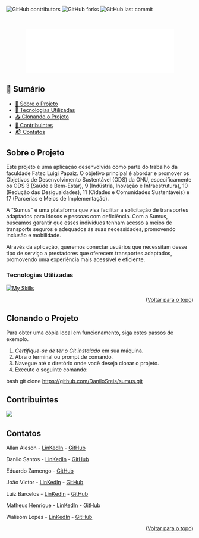<a id="readme-top"></a>

![GitHub contributors](https://img.shields.io/github/contributors/DaniloSreis/sumus?style=flat-square&color=%234979bb)
![GitHub forks](https://img.shields.io/github/forks/DaniloSreis/sumus?style=flat-square&color=%234979bb)
![GitHub last commit](https://img.shields.io/github/last-commit/DaniloSreis/sumus?display_timestamp=author&style=flat-square&color=%234979bb)

<br/>
<p align="center">
  <img src="./img/logo-branca-readme.svg" width="400">
</p>

## 📑 Sumário

- [📘 Sobre o Projeto](#sobre-o-projeto)
- [🚀 Tecnologias Utilizadas](#tecnologias-utilizadas)
- [📥 Clonando o Projeto](#clonando-o-projeto)
- [🤝 Contribuintes](#contribuintes)
- [📬 Contatos](#contatos)

<!-- sobre-o-projeto -->

## Sobre o Projeto

Este projeto é uma aplicação desenvolvida como parte do trabalho da faculdade Fatec Luigi Papaiz. O objetivo principal é abordar e promover os Objetivos de Desenvolvimento Sustentável (ODS) da ONU, especificamente os ODS 3 (Saúde e Bem-Estar), 9 (Indústria, Inovação e Infraestrutura), 10 (Redução das Desigualdades), 11 (Cidades e Comunidades Sustentáveis) e 17 (Parcerias e Meios de Implementação).

A "Sumus" é uma plataforma que visa facilitar a solicitação de transportes adaptados para idosos e pessoas com deficiência. Com a Sumus, buscamos garantir que esses indivíduos tenham acesso a meios de transporte seguros e adequados às suas necessidades, promovendo inclusão e mobilidade.

Através da aplicação, queremos conectar usuários que necessitam desse tipo de serviço a prestadores que oferecem transportes adaptados, promovendo uma experiência mais acessível e eficiente.

### Tecnologias Utilizadas

[![My Skills](https://skillicons.dev/icons?i=js,html,css,figma)](https://skillicons.dev)

<p align="right">(<a href="#readme-top">Voltar para o topo</a>)</p>

## Clonando o Projeto

Para obter uma cópia local em funcionamento, siga estes passos de exemplo.

1. _Certifique-se de ter o Git instalado_ em sua máquina.
2. Abra o terminal ou prompt de comando.
3. Navegue até o diretório onde você deseja clonar o projeto.
4. Execute o seguinte comando:

bash
git clone https://github.com/DaniloSreis/sumus.git

## Contribuintes

<a href="https://github.com/DaniloSreis/Sumus/graphs/contributors">
  <img src="https://contrib.rocks/image?repo=DaniloSreis/Sumus" />
</a>

## Contatos

Allan Aleson - <a href="https://www.linkedin.com/in/allan-aleson-966101352//" target="_blank">LinKedIn</a> - <a href="https://github.com/AllanAleson" target="_blank">GitHub</a>

Danilo Santos - <a href="https://www.linkedin.com/in/danilo-ds/" target="_blank">LinKedIn</a> - <a href="https://github.com/DaniloSreis" target="_blank">GitHub</a>

Eduardo Zamengo - <a href="https://github.com/Zamengoo" target="_blank">GitHub</a>

João Victor - <a href="https://www.linkedin.com/in/jo%C3%A3o-victor-lazarini-32ba61350/" target="_blank">LinKedIn</a> - <a href="https://github.com/Joljolion" target="_blank">GitHub</a>

Luiz Barcelos - <a href="https://www.linkedin.com/in/luiz-barcelos-a08174202/" target="_blank">LinKedIn</a> - <a href="https://github.com/LBarcelos96" target="_blank">GitHub</a>

Matheus Henrique - <a href="https://www.linkedin.com/in/matheus-henrique-profile/" target="_blank">LinKedIn</a> - <a href="https://github.com/MatheusHenriqueDevz" target="_blank">GitHub</a>

Walisom Lopes - <a href="https://www.linkedin.com/in/walisom-lopes-souza-b43461180/" target="_blank"> LinKedIn</a> - <a href="https://github.com/WalisomL" target="_blank">GitHub</a>

<p align="right">(<a href="#readme-top">Voltar para o topo</a>)</p>
